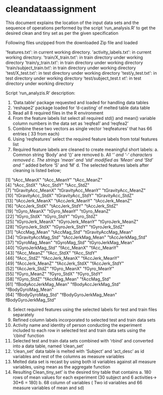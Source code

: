 cleandataassignment
===================
This document explains the location of the input data sets and the sequence of operations performed by the script ‘run_analysis.R’ to get the desired clean and tiny set as per the given specification

Following files unzipped from the downloaded Zip file and loaded 

'features.txt':		          in current working directory.
'activity_labels.txt': 	    in current working directory.
'train/X_train.txt': 	      in train directory under working directory
'train/y_train.txt': 	      in train directory under working directory
'train/subject_train.txt’:  in train directory under working directory
'test/X_test.txt':	        in test directory under working directory
'test/y_test.txt': 	        in test directory under working directory
‘test/subject_test.t        xt’: 	in test directory under working directory

Script ‘run_analyzis.R’ description:
1.	‘Data.table’ package requested and loaded for handling data tables
2.	‘reshape2’ package loaded for ‘d-casting’ of melted table data table
3.	Read all  8 required files in the R environment
4.	From the feature labels list select all required std() and mean() variable column numbers in the data set as ‘reqfea1’     and ‘reqfea2’
5.	Combine these two vectors as single vector  ‘reqfeatures’ that has 66 entries ( 33 from each)
6.	Using ‘reqfeatures’ select the required feature labels from total features list
7.	Required feature labels are cleaned to create meaningful short labels:
      a.	Common string ‘Body’ and ‘()’ are removed 
      b.	All ‘_’ and ‘-‘ characters removed
      c.	The strings ‘mean’ and ‘std’ modified as ‘Mean’ and  ‘Std’ and ‘_’ added before ‘S’ and ‘M’ 
      d.	The selected features labels after cleaning is listed below;

[1] "tAcc_MeanX"            "tAcc_MeanY"            "tAcc_MeanZ"           
 [4] "tAcc_StdX"             "tAcc_StdY"             "tAcc_StdZ"            
 [7] "tGravityAcc_MeanX"     "tGravityAcc_MeanY"     "tGravityAcc_MeanZ"    
[10] "tGravityAcc_StdX"      "tGravityAcc_StdY"      "tGravityAcc_StdZ"     
[13] "tAccJerk_MeanX"        "tAccJerk_MeanY"        "tAccJerk_MeanZ"       
[16] "tAccJerk_StdX"         "tAccJerk_StdY"         "tAccJerk_StdZ"        
[19] "tGyro_MeanX"           "tGyro_MeanY"           "tGyro_MeanZ"          
[22] "tGyro_StdX"            "tGyro_StdY"            "tGyro_StdZ"           
[25] "tGyroJerk_MeanX"       "tGyroJerk_MeanY"       "tGyroJerk_MeanZ"      
[28] "tGyroJerk_StdX"        "tGyroJerk_StdY"        "tGyroJerk_StdZ"       
[31] "tAccMag_Mean"          "tAccMag_Std"           "tGravityAccMag_Mean"  
[34] "tGravityAccMag_Std"    "tAccJerkMag_Mean"      "tAccJerkMag_Std"      
[37] "tGyroMag_Mean"         "tGyroMag_Std"          "tGyroJerkMag_Mean"    
[40] "tGyroJerkMag_Std"      "fAcc_MeanX"            "fAcc_MeanY"           
[43] "fAcc_MeanZ"            "fAcc_StdX"             "fAcc_StdY"            
[46] "fAcc_StdZ"             "fAccJerk_MeanX"        "fAccJerk_MeanY"       
[49] "fAccJerk_MeanZ"        "fAccJerk_StdX"         "fAccJerk_StdY"        
[52] "fAccJerk_StdZ"         "fGyro_MeanX"           "fGyro_MeanY"          
[55] "fGyro_MeanZ"           "fGyro_StdX"            "fGyro_StdY"           
[58] "fGyro_StdZ"            "fAccMag_Mean"          "fAccMag_Std"          
[61] "fBodyAccJerkMag_Mean"  "fBodyAccJerkMag_Std"   "fBodyGyroMag_Mean"    
[64] "fBodyGyroMag_Std"      "fBodyGyroJerkMag_Mean" fBodyGyroJerkMag_Std" 

8.	Select required features using the selected labels for test and train files separately
9.	Refined column labels incorporated to selected test and train data sets
10.	Activity name and identity of person conducting the experiment included to each row in selected test and train data       sets using the ‘cbind’ function
11.	Selected test and train data sets combined with ‘rbind’ and converted into a data table, named ‘clean_set’
12.	‘clean_set’ data table is melted with ‘Subject’ and ‘act_desc’ as id variables and rest of the columns as measure         variables
13.	Melted data set is recast by using both id variables against all measure variables, using mean as the aggregate           function
14.	Resulting Clean_tiny_set’ is the desired tiny table that contains
      a.	180 rows of mean values for each experiment (30 subject and 6 activities-> 30*6 = 180)
      b.	68 column of variables ( Two id variables and 66 measure variables of mean and sd)
